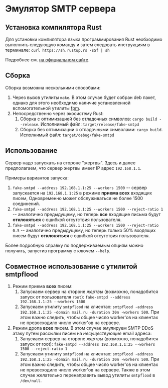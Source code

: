 # Эмулятор SMTP сервера

## Установка компилятора Rust

Для установки компилятора языка программирования Rust необходимо выполнить следующую команду и затем следовать инструкциям в терминале: `curl https://sh.rustup.rs -sSf | sh`

Подробнее см. [на официальном сайте](https://www.rust-lang.org/en-US/install.html).

## Сборка

Сборка возможна несколькими способами:

1. Через вызов утилиты `make`. В этом случае будет собран deb пакет, однако для этого необходимо наличие установленной вспомогательной утилиты [fpm](https://github.com/jordansissel/fpm).
1. Непосредственно через экосистему Rust:
	1. Сборка с оптимизацией без отладочных символов: `cargo build --release`. Исполнимый файл: `target/release/fake-smtpd`
	1. Сборка без оптимизации с отладочными символами: `cargo build`. Исполнимый файл: `target/debug/fake-smtpd`

## Использование

Сервер надо запускать на стороне "жертвы". Здесь и далее предполагаем, что сервер жертвы имеет IP адрес `192.168.1.1`.

Примеры вариантов запуска:

1. `fake-smtpd --address 192.168.1.1:25 --workers 1500` -- сервер запускается на `192.168.1.1:25` в режиме **приема всех** входящих писем, Одновременно может обслуживаться не более 1500 соединений.
1. `fake-smtpd --address 192.168.1.1:25 --workers 1500 --reject-ratio 1` -- аналогично предыдущему, но теперь **все** входящие письма будут **отклоняться** с ошибкой отсутствия пользователя.
1. `fake-smtpd --address 192.168.1.1:25 --workers 1500 --reject-ratio 0.5` -- аналогично предыдущему, но теперь только 50% входящих писем будут **отклоняться** с ошибкой отсутствия пользователя.

Более подробную справку по поддерживаемым опциям можно получить, запустив программу с ключем `--help`.

## Совместное использование с утилитой **smtpflood**

1. Режим приема **всех** писем:
	1. Запускаем сервер на стороне *жертвы* (возможно, понадобится запуск от пользователя `root`): `fake-smtpd --address 192.168.1.1:25 --workers 1500`
	1. Запускаем утилиту `smtpflood` на клиентах: `smtpflood -address 192.168.1.1:25 -domain mail.ru -duration 30m -workers 500`. При этом важно следить, чтобы общее число worker'ов на клиентах не превосходило число worker'ов на сервере.
1. Режим дропа **всех** писем. В этом случае эмулируем SMTP DDoS атаку путем рассылки писем на *несуществующие* email адреса:
	1. Запускаем сервер на стороне *жертвы* (возможно, понадобится запуск от root): `fake-smtpd --address 192.168.1.1:25 --workers 1500 --reject-ratio 1`
	1. Запускаем утилиту `smtpflood` на клиентах: `smtpflood -address 192.168.1.1:25 -domain mail.ru -duration 30m -workers 500`. При этом важно следить, чтобы общее число worker'ов на клиентах не превосходило число worker'ов на сервере. Также в этом случае желательно перенаправить вывод утилиты `smtpflood` в `/dev/null`.
